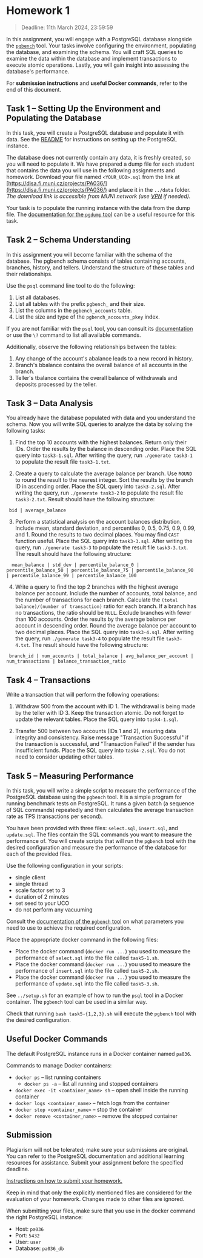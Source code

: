 # Homework 1

> Deadline: 11th March 2024, 23:59:59

In this assignment, you will engage with a PostgreSQL database alongside the [`pgbench`](https://www.postgresql.org/docs/current/pgbench.html) tool.
Your tasks involve configuring the environment, populating the database, and examining the schema.
You will craft SQL queries to examine the data within the database and implement transactions to execute atomic operations.
Lastly, you will gain insight into assessing the database's performance.

For **submission instructions** and **useful Docker commands**, refer to the end of this document.

## Task 1 – Setting Up the Environment and Populating the Database

In this task, you will create a PostgreSQL database and populate it with data.
See the [README](../README.md) for instructions on setting up the PostgreSQL instance.

The database does not currently contain any data, it is freshly created, so you will need to populate it.
We have prepared a dump file for each student that contains the data you will use in the following assignments and homework.
Download your file named `<YOUR_UCO>.sql` from the link at [https://disa.fi.muni.cz/projects/PA036/](https://disa.fi.muni.cz/projects/PA036/) and place it in the `../data` folder. *The download link is accessible from MUNI network (use [VPN](https://www.fi.muni.cz/tech/unix/vpn.html.en) if needed).*

Your task is to populate the running instance with the data from the dump file.
The [documentation for the `pgdump` tool](https://www.postgresql.org/docs/current/app-pgdump.html) can be a useful resource for this task.

## Task 2 – Schema Understanding

In this assignment you will become familiar with the schema of the database. The pgbench schema consists of tables containing accounts, branches, history, and tellers. Understand the structure of these tables and their relationships.

Use the `psql` command line tool to do the following:
1. List all databases. 
2. List all tables with the prefix `pgbench_` and their size.
3. List the columns in the `pgbench_accounts` table.
4. List the size and type of the `pgbench_accounts_pkey` index.

If you are not familiar with the `psql` tool, you can consult its [documentation](https://www.postgresql.org/docs/current/app-psql.html) or use the `\?` command to list all available commands.

Additionally, observe the following relationships between the tables:
1. Any change of the account's abalance leads to a new record in history. 
2. Branch's bbalance contains the overall balance of all accounts in the branch.
3. Teller's tbalance contains the overall balance of withdrawals and deposits processed by the teller.

## Task 3 – Data Analysis

You already have the database populated with data and you understand the schema.
Now you will write SQL queries to analyze the data by solving the following tasks:

1. Find the top 10 accounts with the highest balances. Return only their IDs. Order the results by the balance in descending order. Place the SQL query into `task3-1.sql`. After writing the query, run `./generate task3-1` to populate the result file `task3-1.txt`.

2. Create a query to calculate the average balance per branch. Use `ROUND` to round the result to the nearest integer. Sort the results by the branch ID in ascending order. Place the SQL query into `task3-2.sql`. After writing the query, run `./generate task3-2` to populate the result file `task3-2.txt`. Result should have the following structure:

```text
 bid | average_balance
```

3. Perform a statistical analysis on the account balances distribution. Include mean, standard deviation, and percentiles 0, 0.5, 0.75, 0.9, 0.99, and 1. Round the results to two decimal places. You may find `CAST` function useful. Place the SQL query into `task3-3.sql`. After writing the query, run `./generate task3-3` to populate the result file `task3-3.txt`. The result should have the following structure:

```text
  mean_balance | std_dev | percentile_balance_0 | percentile_balance_50 | percentile_balance_75 | percentile_balance_90 | percentile_balance_99 | percentile_balance_100
```

4. Write a query to find the top 2 branches with the highest average balance per account. Include the number of accounts, total balance, and the number of transactions for each branch. Calculate the `(total balance)/(number of transaction)` ratio for each branch. If a branch has no transactions, the ratio should be `NULL`. Exclude branches with fewer than 100 accounts. Order the results by the average balance per account in descending order. Round the average balance per account to two decimal places. Place the SQL query into `task3-4.sql`. After writing the query, run `./generate task3-4` to populate the result file `task3-4.txt`. The result should have the following structure:

```text
 branch_id | num_accounts | total_balance | avg_balance_per_account | num_transactions | balance_transaction_ratio
```

## Task 4 – Transactions

Write a transaction that will perform the following operations:

1. Withdraw 500 from the account with ID 1. The withdrawal is being made by the teller with ID 3. Keep the transaction atomic. Do not forget to update the relevant tables. Place the SQL query into `task4-1.sql`.

2. Transfer 500 between two accounts (IDs 1 and 2), ensuring data integrity and consistency. Raise message "Transaction Successful" if the transaction is successful, and "Transaction Failed" if the sender has insufficient funds. Place the SQL query into `task4-2.sql`. You do not need to consider updating other tables.

## Task 5 – Measuring Performance

In this task, you will write a simple script to measure the performance of the PostgreSQL database using the `pgbench` tool.
It is a simple program for running benchmark tests on PostgreSQL.
It runs a given batch (a sequence of SQL commands) repeatedly and then calculates the average transaction rate as TPS (transactions per second).

You have been provided with three files: `select.sql`, `insert.sql`, and `update.sql`.
The files contain the SQL commands you want to measure the performance of.
You will create scripts that will run the `pgbench` tool with the desired configuration and measure the performance of the database for each of the provided files.

Use the following configuration in your scripts:

- single client
- single thread
- scale factor set to 3
- duration of 2 minutes
- set seed to your UCO
- do not perform any vacuuming

Consult the [documentation of the `pgbench` tool](https://www.postgresql.org/docs/current/pgbench.html) on what parameters you need to use to achieve the required configuration.

Place the appropriate docker command in the following files:
- Place the docker command (`docker run ...`) you used to measure the performance of `select.sql` into the file called `task5-1.sh`.
- Place the docker command (`docker run ...`) you used to measure the performance of `insert.sql` into the file called `task5-2.sh`.
- Place the docker command (`docker run ...`) you used to measure the performance of `update.sql` into the file called `task5-3.sh`.

See `../setup.sh` for an example of how to run the `psql` tool in a Docker container. The `pgbench` tool can be used in a similar way.

Check that running `bash task5-{1,2,3}.sh` will execute the `pgbench` tool with the desired configuration.

## Useful Docker Commands

The default PostgreSQL instance runs in a Docker container named `pa036`.

Commands to manage Docker containers:
- `docker ps` – list running containers
  - `docker ps -a` – list all running and stopped containers
- `docker exec -it <container_name> sh` – open shell inside the running container
- `docker logs <container_name>` – fetch logs from the container
- `docker stop <container_name>` – stop the container
- `docker remove <container_name>` – remove the stopped container

## Submission

Plagiarism will not be tolerated; make sure your submissions are original.
You can refer to the PostgreSQL documentation and additional learning resources for assistance.
Submit your assignment before the specified deadline.

[Instructions on how to submit your homework.](https://gitlab.fi.muni.cz/groups/pa036-students/-/wikis/02-Submitting-(and-Resubmitting)-Homework)

Keep in mind that only the explicitly mentioned files are considered for the evaluation of your homework.
Changes made to other files are ignored.

When submitting your files, make sure that you use in the docker command the right PostgreSQL instance:
- Host: `pa036`
- Port: `5432`
- User: `user`
- Database: `pa036_db`
